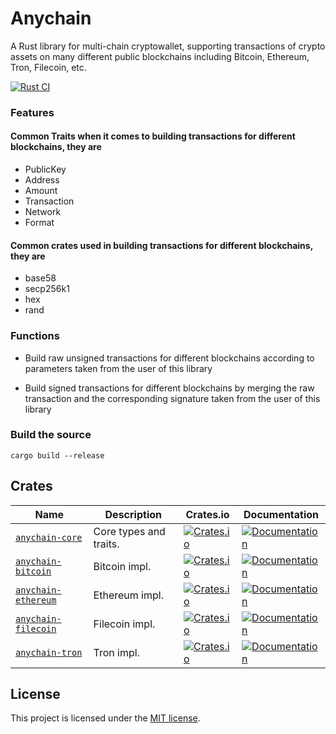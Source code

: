# Anychain

A Rust library for multi-chain cryptowallet, supporting transactions of crypto assets on many different
public blockchains including Bitcoin, Ethereum, Tron, Filecoin, etc.

[![Rust CI](https://github.com/uduncloud/anychain/actions/workflows/rust.yml/badge.svg)](https://github.com/uduncloud/anychain/actions/workflows/rust.yml)

### Features

#### Common Traits when it comes to building transactions for different blockchains, they are
* PublicKey
* Address
* Amount
* Transaction
* Network
* Format

#### Common crates used in building transactions for different blockchains, they are
* base58
* secp256k1
* hex
* rand


### Functions

* Build raw unsigned transactions for different blockchains according to parameters taken from the user of this library

* Build signed transactions for different blockchains by merging the raw transaction and the corresponding signature 
  taken from the user of this library


### Build the source
	
    cargo build --release

## Crates

| Name                  | Description            | Crates.io                                                                    | Documentation                                                                    |
|-----------------------|------------------------|------------------------------------------------------------------------------|----------------------------------------------------------------------------------|
| [`anychain-core`]     | Core types and traits. | [![Crates.io](https://img.shields.io/crates/v/anychain-core)][anychain-core] | [![Documentation](https://shields.io/docsrs/anychain-core)][anychain-core-docs]  |
| [`anychain-bitcoin`]  | Bitcoin impl.          | [![Crates.io](https://img.shields.io/crates/v/anychain-bitcoin)][anychain-bitcoin] | [![Documentation](https://shields.io/docsrs/anychain-bitcoin)][anychain-bitcoin-docs] |
| [`anychain-ethereum`] | Ethereum impl.         | [![Crates.io](https://img.shields.io/crates/v/anychain-ethereum)][anychain-ethereum]       | [![Documentation](https://shields.io/docsrs/anychain-ethereum)][anychain-ethereum-docs] |
| [`anychain-filecoin`] | Filecoin impl.         | [![Crates.io](https://img.shields.io/crates/v/anychain-filecoin)][anychain-filecoin]       | [![Documentation](https://shields.io/docsrs/anychain-filecoin)][anychain-filecoin-docs] |
| [`anychain-tron`]     | Tron impl.       | [![Crates.io](https://img.shields.io/crates/v/anychain-tron)][anychain-tron]       | [![Documentation](https://shields.io/docsrs/anychain-tron)][anychain-tron-docs]     |

## License

This project is licensed under the [MIT license][license].

[`anychain-core`]: https://github.com/0xcregis/anychain/tree/main/anychain-core
[`anychain-bitcoin`]: https://github.com/0xcregis/anychain/tree/main/anychain-bitcoin
[`anychain-ethereum`]: https://github.com/0xcregis/anychain/tree/main/anychain-ethereum
[`anychain-filecoin`]: https://github.com/0xcregis/anychain/tree/main/anychain-filecoin
[`anychain-tron`]: https://github.com/0xcregis/anychain/tree/main/anychain-tron
[anychain-core]: https://crates.io/crates/anychain-core
[anychain-bitcoin]: https://crates.io/crates/anychain-bitcoin
[anychain-ethereum]: https://crates.io/crates/anychain-ethereum
[anychain-filecoin]: https://crates.io/crates/anychain-filecoin
[anychain-tron]: https://crates.io/crates/anychain-tron
[anychain-core-docs]: https://docs.rs/anychain-core
[anychain-bitcoin-docs]: https://docs.rs/anychain-bitcoin
[anychain-ethereum-docs]: https://docs.rs/anychain-ethereum
[anychain-filecoin-docs]: https://docs.rs/anychain-filecoin
[anychain-tron-docs]: https://docs.rs/anychain-tron
[license]: https://github.com/0xcregis/anychain/blob/main/LICENSE

